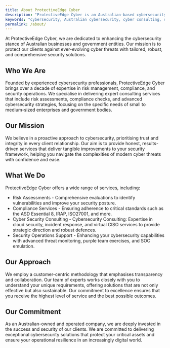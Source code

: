 ```yaml
---
title: About ProtectiveEdge Cyber
description: "ProtectiveEdge Cyber is an Australian-based cybersecurity consulting firm offering comprehensive services to state and local governments, and SMEs."
keywords: "cybersecurity, Australian cybersecurity, cyber consulting, state government cybersecurity, local government cybersecurity, SME cybersecurity, IRAP, ISM, essential 8, e8, ASD, compliance"
permalink: /about/
---
```

At ProtectiveEdge Cyber, we are dedicated to enhancing the cybersecurity stance of Australian businesses and government entities. Our mission is to protect our clients against ever-evolving cyber threats with tailored, robust, and comprehensive security solutions.

## Who We Are
Founded by experienced cybersecurity professionals, ProtectiveEdge Cyber brings over a decade of expertise in risk management, compliance, and security operations. We specialise in delivering expert consulting services that include risk assessments, compliance checks, and advanced cybersecurity strategies, focusing on the specific needs of small to medium-sized enterprises and government bodies.

## Our Mission
We believe in a proactive approach to cybersecurity, prioritising trust and integrity in every client relationship. Our aim is to provide honest, results-driven services that deliver tangible improvements to your security framework, helping you navigate the complexities of modern cyber threats with confidence and ease.

## What We Do
ProtectiveEdge Cyber offers a wide range of services, including:

*    Risk Assessments - Comprehensive evaluations to identify vulnerabilities and improve your security posture.
*    Compliance Services - Ensuring adherence to critical standards such as the ASD Essential 8, IRAP, ISO27001, and more.
*    Cyber Security Consulting - Cybersecurity Consulting:</strong> Expertise in cloud security, incident response, and virtual CISO services to provide strategic direction and robust defences.
*    Security Operations Support - Enhancing your cybersecurity capabilities with advanced threat monitoring, purple team exercises, and SOC emulation.

## Our Approach
We employ a customer-centric methodology that emphasises transparency and collaboration. Our team of experts works closely with you to understand your unique requirements, offering solutions that are not only effective but also sustainable. Our commitment to excellence ensures that you receive the highest level of service and the best possible outcomes.

## Our Commitment
As an Australian-owned and operated company, we are deeply invested in the success and security of our clients. We are committed to delivering exceptional cybersecurity solutions that protect your critical assets and ensure your operational resilience in an increasingly digital world.
